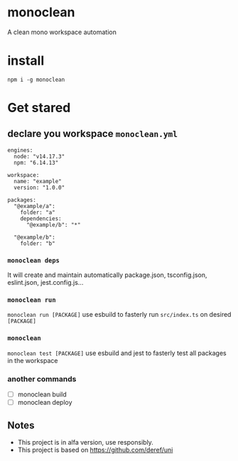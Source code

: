 # monoclean

A clean mono workspace automation

# install

`npm i -g monoclean`

# Get stared

## declare you workspace `monoclean.yml`

```
engines:
  node: "v14.17.3"
  npm: "6.14.13"

workspace:
  name: "example"
  version: "1.0.0"

packages:
  "@example/a":
    folder: "a"
    dependencies:
      "@example/b": "*"

  "@example/b":
    folder: "b"
```

### `monoclean deps`

It will create and maintain automatically package.json, tsconfig.json, eslint.json, jest.config.js...

### `monoclean run`

`monoclean run [PACKAGE]` use esbuild to fasterly run `src/index.ts` on desired `[PACKAGE]`

### `monoclean`

`monoclean test [PACKAGE]` use esbuild and jest to fasterly test all packages in the workspace

### another commands
- [ ] monoclean build
- [ ] monoclean deploy

## Notes
- This project is in alfa version, use responsibly.
- This project is based on https://github.com/deref/uni
